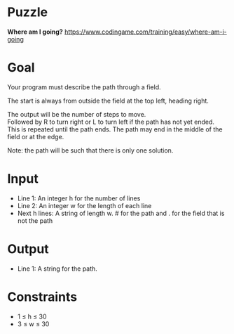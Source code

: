 # Puzzle
**Where am I going?** https://www.codingame.com/training/easy/where-am-i-going

# Goal
Your program must describe the path through a field.

The start is always from outside the field at the top left, heading right.

The output will be the number of steps to move.  
Followed by R to turn right or L to turn left if the path has not yet ended.  
This is repeated until the path ends. The path may end in the middle of the field or at the edge.  

Note: the path will be such that there is only one solution.

# Input
* Line 1: An integer h for the number of lines
* Line 2: An integer w for the length of each line
* Next h lines: A string of length w. # for the path and . for the field that is not the path

# Output
* Line 1: A string for the path.

# Constraints
* 1 ≤ h ≤ 30
* 3 ≤ w ≤ 30
